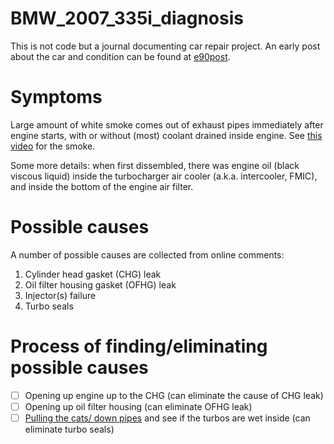# BMW_2007_335i_diagnosis
This is not code but a journal documenting car repair project. An early post about the car and condition can be found at [e90post](https://www.e90post.com/forums/showthread.php?p=25205416#post25205416).

# Symptoms
Large amount of white smoke comes out of exhaust pipes immediately after engine starts, with or without (most) coolant drained inside engine. See [this video](https://www.youtube.com/watch?v=U6KoIuUwy4o) for the smoke.

Some more details: when first dissembled, there was engine oil (black viscous liquid) inside the turbocharger air cooler (a.k.a. intercooler, FMIC), and inside the bottom of the engine air filter.

# Possible causes
A number of possible causes are collected from online comments:
1. Cylinder head gasket (CHG) leak
2. Oil filter housing gasket (OFHG) leak
3. Injector(s) failure
4. Turbo seals

# Process of finding/eliminating possible causes
- [ ] Opening up engine up to the CHG (can eliminate the cause of CHG leak)
- [ ] Opening up oil filter housing (can eliminate OFHG leak)
- [ ] [Pulling the cats/ down pipes](https://www.e90post.com/forums/showthread.php?s=be053c282e0daa0ad45c68822f1ccb0a&t=1527240&page=2) and see if the turbos are wet inside (can eliminate turbo seals)
